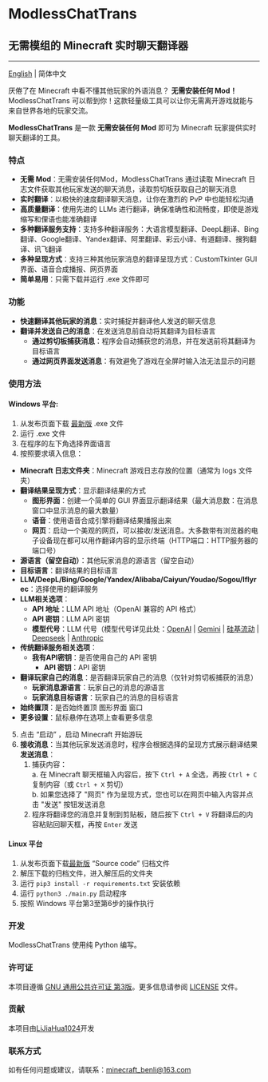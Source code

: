 # ModlessChatTrans

## 无需模组的 Minecraft 实时聊天翻译器

---

[English](README.md) | 简体中文

厌倦了在 Minecraft 中看不懂其他玩家的外语消息？ **无需安装任何 Mod！** ModlessChatTrans
可以帮到你！这款轻量级工具可以让你无需离开游戏就能与来自世界各地的玩家交流。

**ModlessChatTrans** 是一款 **无需安装任何 Mod** 即可为 Minecraft 玩家提供实时聊天翻译的工具。

### 特点

- **无需 Mod**：无需安装任何Mod，ModlessChatTrans 通过读取 Minecraft 日志文件获取其他玩家发送的聊天消息，读取剪切板获取自己的聊天消息
- **实时翻译**：以极快的速度翻译聊天消息，让你在激烈的 PvP 中也能轻松沟通
- **高质量翻译**：使用先进的 LLMs 进行翻译，确保准确性和流畅度，即使是游戏缩写和俚语也能准确翻译
- **多种翻译服务支持**：支持多种翻译服务：大语言模型翻译、DeepL翻译、Bing翻译、Google翻译、Yandex翻译、阿里翻译、彩云小译、有道翻译、搜狗翻译、讯飞翻译
- **多种呈现方式**：支持三种其他玩家消息的翻译呈现方式：CustomTkinter GUI 界面、语音合成播报、网页界面
- **简单易用**：只需下载并运行 .exe 文件即可

### 功能

- **快速翻译其他玩家的消息**：实时捕捉并翻译他人发送的聊天信息
- **翻译并发送自己的消息**：在发送消息前自动将其翻译为目标语言
    - **通过剪切板捕获消息**：程序会自动捕获您的消息，并在发送前将其翻译为目标语言
    - **通过网页界面发送消息**：有效避免了游戏在全屏时输入法无法显示的问题

### 使用方法

#### **Windows 平台**:

1. 从发布页面下载 [最新版](https://github.com/LiJiaHua1024/ModlessChatTrans/releases/latest) .exe 文件
2. 运行 .exe 文件
3. 在程序的左下角选择界面语言
4. 按照要求填入信息：

- **Minecraft 日志文件夹**：Minecraft 游戏日志存放的位置（通常为 logs 文件夹）
- **翻译结果呈现方式**：显示翻译结果的方式
    - **图形界面**：创建一个简单的 GUI 界面显示翻译结果（最大消息数：在消息窗口中显示消息的最大数量）
    - **语音**：使用语音合成引擎将翻译结果播报出来
    - **网页**：启动一个美观的网页，可以接收/发送消息。大多数带有浏览器的电子设备现在都可以用作翻译内容的显示终端（HTTP端口：HTTP服务器的端口号）
- **源语言（留空自动）**：其他玩家消息的源语言（留空自动）
- **目标语言**：翻译结果的目标语言
- **LLM/DeepL/Bing/Google/Yandex/Alibaba/Caiyun/Youdao/Sogou/Iflyrec**：选择使用的翻译服务
- **LLM相关选项**：
    - **API 地址**：LLM API 地址（OpenAI 兼容的 API 格式）
    - **API 密钥**：LLM API 密钥
    - **模型代号**：LLM
      代号（模型代号详见此处：[OpenAI](https://platform.openai.com/docs/models) | [Gemini](https://ai.google/get-started/our-models) |
      [硅基流动](https://cloud.siliconflow.cn/models) | [Deepseek](https://api-docs.deepseek.com/zh-cn/quick_start/pricing) |
      [Anthropic](https://docs.anthropic.com/en/docs/about-claude/models/all-models)
- **传统翻译服务相关选项**：
    - **我有API密钥**：是否使用自己的 API 密钥
        - **API 密钥**：API 密钥
- **翻译玩家自己的消息**：是否翻译玩家自己的消息（仅针对剪切板捕获的消息）
    - **玩家消息源语言**：玩家自己的消息的源语言
    - **玩家消息目标语言**：玩家自己的消息的目标语言
- **始终置顶**：是否始终置顶 图形界面 窗口
- **更多设置**：鼠标悬停在选项上查看更多信息

5. 点击 “启动” ，启动 Minecraft 开始游玩
6. **接收消息**：当其他玩家发送消息时，程序会根据选择的呈现方式展示翻译结果
   **发送消息**：
    1. 捕获内容：  
       a. 在 Minecraft 聊天框输入内容后，按下 `Ctrl + A` 全选，再按 `Ctrl + C` 复制内容（或 `Ctrl + X` 剪切）  
       b. 如果您选择了 "网页" 作为呈现方式，您也可以在网页中输入内容并点击 "发送" 按钮发送消息
    2. 程序将翻译您的消息并复制到剪贴板，随后按下 `Ctrl + V` 将翻译后的内容粘贴回聊天框，再按 `Enter` 发送

#### **Linux 平台**

1. 从发布页面下载[最新版](https://github.com/LiJiaHua1024/ModlessChatTrans/releases/latest) “Source code” 归档文件
2. 解压下载的归档文件，进入解压后的文件夹
3. 运行 `pip3 install -r requirements.txt` 安装依赖
4. 运行 `python3 ./main.py` 启动程序
5. 按照 Windows 平台第3至第6步的操作执行

### 开发

ModlessChatTrans 使用纯 Python 编写。

### 许可证

本项目遵循 [GNU 通用公共许可证 第3版](https://www.gnu.org/licenses/gpl-3.0.zh-cn.html)。更多信息请参阅 [LICENSE](LICENSE)
文件。

### 贡献

本项目由[LiJiaHua1024](https://github.com/LiJiaHua1024)开发

### 联系方式

如有任何问题或建议，请联系：minecraft_benli@163.com